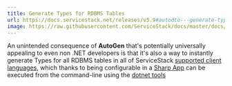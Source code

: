 ```yaml
---
title: Generate Types for RDBMS Tables
url: https://docs.servicestack.net/releases/v5.9#autodto---generate-types-for-rdbms-tables
image: https://raw.githubusercontent.com/ServiceStack/docs/master/docs/images/release-notes/v5.9/autodto-youtube.png
---
```


An unintended consequence of **AutoGen** that's potentially universally appealing to even non .NET developers is that it's also a way to instantly
generate Types for all RDBMS tables in all of ServiceStack [supported client languages](https://docs.servicestack.net/add-servicestack-reference),
which thanks to being configurable in a [Sharp App](https://sharpscript.net/docs/sharp-apps) can be executed from the command-line using
the [dotnet tools](https://docs.servicestack.net/dotnet-tool)
